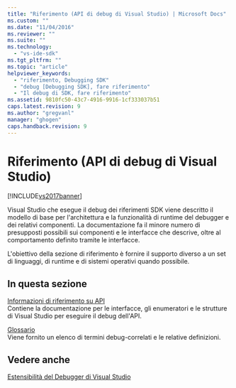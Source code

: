 ```yaml
---
title: "Riferimento (API di debug di Visual Studio) | Microsoft Docs"
ms.custom: ""
ms.date: "11/04/2016"
ms.reviewer: ""
ms.suite: ""
ms.technology: 
  - "vs-ide-sdk"
ms.tgt_pltfrm: ""
ms.topic: "article"
helpviewer_keywords: 
  - "riferimento, Debugging SDK"
  - "debug [Debugging SDK], fare riferimento"
  - "Il debug di SDK, fare riferimento"
ms.assetid: 9810fc50-43c7-4916-9916-1cf333037b51
caps.latest.revision: 9
ms.author: "gregvanl"
manager: "ghogen"
caps.handback.revision: 9
---
```

# Riferimento (API di debug di Visual Studio)
[!INCLUDE[vs2017banner](../../../code-quality/includes/vs2017banner.md)]

Visual Studio che esegue il debug dei riferimenti SDK viene descritto il modello di base per l'architettura e la funzionalità di runtime del debugger e dei relativi componenti.  La documentazione fa il minore numero di presupposti possibili sui componenti e le interfacce che descrive, oltre al comportamento definito tramite le interfacce.  
  
 L'obiettivo della sezione di riferimento è fornire il supporto diverso a un set di linguaggi, di runtime e di sistemi operativi quando possibile.  
  
## In questa sezione  
 [Informazioni di riferimento su API](../../../extensibility/debugger/reference/api-reference-visual-studio-debugging.md)  
 Contiene la documentazione per le interfacce, gli enumeratori e le strutture di Visual Studio per eseguire il debug dell'API.  
  
 [Glossario](../../../extensibility/debugger/reference/visual-studio-debugger-glossary.md)  
 Viene fornito un elenco di termini debug\-correlati e le relative definizioni.  
  
## Vedere anche  
 [Estensibilità del Debugger di Visual Studio](../../../extensibility/debugger/visual-studio-debugger-extensibility.md)
